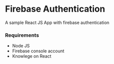 # Firebase Authentication
A sample React JS App with firebase authentication
<h3>Requirements</h3>
<ul>
  <li>Node JS</li>
  <li>Firebase console account</li>
  <li>Knowlege on React</li>
</ul>
